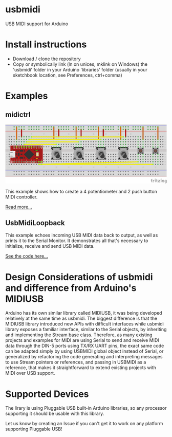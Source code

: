# usbmidi
USB MIDI support for Arduino

# Install instructions

* Download / clone the repository
* Copy or symbolically link (ln on unices, mklink on Windows) the 'usbmidi' folder in your Arduino 'libraries' folder (usually in your sketchbook location, see Preferences, ctrl+comma)

# Examples

## midictrl

![midictrl Wiring Diagram](https://github.com/BlokasLabs/usbmidi/blob/master/arduino/libraries/usbmidi/examples/midictrl/midictrl.png)

This example shows how to create a 4 potentiometer and 2 push button MIDI controller.

[Read more...](https://github.com/BlokasLabs/usbmidi/tree/master/arduino/libraries/usbmidi/examples/midictrl)

## UsbMidiLoopback

This example echoes incoming USB MIDI data back to output, as well as prints it to the Serial Monitor. It demonstrates all that's necessary to initialize, receive and send USB MIDI data.

[See the code here...]( https://github.com/BlokasLabs/usbmidi/blob/master/arduino/libraries/usbmidi/examples/UsbMidiLoopback/UsbMidiLoopback.ino)

# Design Considerations of usbmidi and difference from Arduino's MIDIUSB

Arduino has its own similar library called MIDIUSB, it was being developed relatively at the same time as usbmidi. The biggest difference is that the MIDIUSB library introduced new APIs with difficult interfaces while usbmidi library exposes a familiar interface, similar to the Serial objects, by inheriting and implementing the Stream base class. Therefore, as many existing projects and examples for MIDI are using Serial to send and receive MIDI data through the DIN-5 ports using TX/RX UART pins, the exact same code can be adapted simply by using USBMIDI global object instead of Serial, or generalized by refactoring the code generating and interpreting messages to use Stream pointers or references, and passing in USBMIDI as a reference, that makes it straightforward to extend existing projects with MIDI over USB support.

# Supported Devices

The lirary is using Pluggable USB built-in Arduino libraries, so any processor supporting it should be usable with this library.

Let us know by creating an Issue if you can't get it to work on any platform supporting Pluggable USB!
